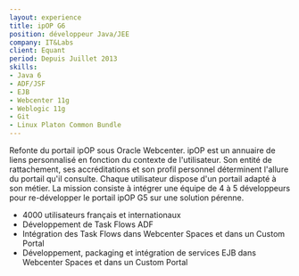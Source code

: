 ```yaml
---
layout: experience
title: ipOP G6
position: développeur Java/JEE
company: IT&Labs
client: Equant
period: Depuis Juillet 2013
skills:
- Java 6
- ADF/JSF
- EJB
- Webcenter 11g
- Weblogic 11g
- Git
- Linux Platon Common Bundle
---
```

Refonte du portail ipOP sous Oracle Webcenter. 
ipOP est un annuaire de liens personnalisé en fonction du contexte de l'utilisateur. Son entité de rattachement, ses accréditations et son profil personnel déterminent l'allure du portail qu'il consulte. Chaque utilisateur dispose d'un portail adapté à son métier. 
La mission consiste à intégrer une équipe de 4 à 5 développeurs pour re-développer le portail ipOP G5 sur une solution pérenne.
- 4000 utilisateurs français et internationaux
- Développement de Task Flows ADF
- Intégration des Task Flows dans Webcenter Spaces et dans un Custom Portal
- Développement, packaging et intégration de services EJB dans Webcenter Spaces et dans un Custom Portal